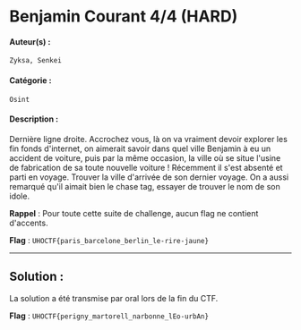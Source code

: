 # Benjamin Courant 4/4 (HARD)

#### Auteur(s) :
`Zyksa, Senkei`

#### Catégorie : 
`Osint`

#### Description :

Dernière ligne droite. Accrochez vous, là on va vraiment devoir explorer les fin fonds d'internet, on aimerait savoir dans quel ville Benjamin à eu un accident de voiture, puis par la même occasion, la ville où se situe l'usine de fabrication de sa toute nouvelle voiture !
Récemment il s'est absenté et parti en voyage. Trouver la ville d'arrivée de son dernier voyage.
On a aussi remarqué qu'il aimait bien le chase tag, essayer de trouver le nom de son idole.

**Rappel** : Pour toute cette suite de challenge, aucun flag ne contient d'accents.

**Flag** : `UHOCTF{paris_barcelone_berlin_le-rire-jaune}`

---

## Solution :

La solution a été transmise par oral lors de la fin du CTF.


**Flag** : `UHOCTF{perigny_martorell_narbonne_lEo-urbAn}`